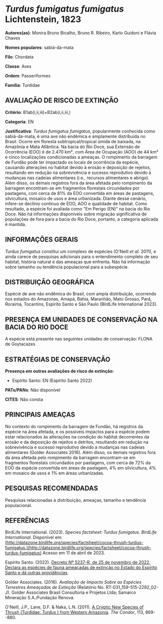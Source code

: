 # *Turdus fumigatus fumigatus* Lichtenstein, 1823

**Autores(as)**: Monira Bruno Bicalho, Bruno R. Ribeiro, Karlo Guidoni e Flávia Chaves

**Nomes populares**: sabiá-da-mata

**Filo**: Chordata

**Classe**: Aves

**Ordem**: Passeriformes

**Família**: Turdidae

## AVALIAÇÃO DE RISCO DE EXTINÇÃO

**Critério**: B1ab(i,ii,iii)+B2ab(i,ii,iii,)

**Categoria**: EN

**Justificativa**: *Turdus fumigatus fumigatus*, popularmente conhecida como sabiá-da-mata, é uma ave não endêmica e amplamente distribuída no Brasil. Ocorre em floresta subtropical/tropical úmida de baixada, na Amazônia e Mata Atlântica. Na bacia do Rio Doce, sua Extensão de Ocorrência (EOO) é de 2.470 km², com Área de Ocupação (AOO) de 44 km² e cinco localizações condicionadas a ameaças. O rompimento da barragem de Fundão pode ter impactado os locais de ocorrência da espécie, causando alterações no habitat devido à erosão e deposição de rejeitos, resultando em redução na sobrevivência e sucesso reprodutivo devido à mudanças nas cadeias alimentares (i.e., recursos alimentares e abrigo).  Além disso, os demais registros fora da área afetada pelo rompimento da barragem encontram-se em fragmentos florestais circundados por pastagens, com cerca de 81% da EOO convertida em áreas de pastagens, silvicultura, mosaico de usos e área urbanizada. Diante
desse cenário, infere-se declínio contínuo de EOO, AOO e qualidade de habitat. Como resultado, a espécie foi avaliada como "Em Perigo (EN)" na bacia do Rio Doce. Não há informações disponíveis sobre migração significativa de populações de fora para a bacia do Rio Doce, portanto, a categoria aplicada é mantida.

## INFORMAÇÕES GERAIS

*Turdus fumigatus* constitui um complexo de espécies (O'Neill *et al.* 2011), e ainda carece de pesquisas adicionais para o entendimento completo de seu habitat, história natural e das ameaças que enfrenta.  Não há informação sobre tamanho ou tendência populacional para a subespécie.

## DISTRIBUIÇÃO GEOGRÁFICA

Espécie de ave não endêmica do Brasil, com ampla distribuição, ocorrendo nos estados do Amazonas, Amapá, Bahia, Maranhão, Mato Grosso, Pará, Roraima, Tocantins, Espírito Santo e São Paulo (BirdLife International 2023).

## PRESENÇA EM UNIDADES DE CONSERVAÇÃO NA BACIA DO RIO DOCE

A espécie está presente nas seguintes unidades de conservação: FLONA de Goytacazes

## ESTRATÉGIAS DE CONSERVAÇÃO

**Presença em outras avaliações de risco de extinção:**

-   Espírito Santo: EN (Espírito Santo 2022)

**PATs/PANs**: Não disponível

**CITES**: Não consta

## PRINCIPAIS AMEAÇAS

No contexto do rompimento da barragem de Fundão, há registros da espécie na área afetada, e os possíveis impactos para a espécie podem estar relacionados às alterações na condição do habitat decorrentes da erosão e da deposição de rejeitos e detritos, resultando em redução na sobrevivência e sucesso reprodutivo devido a mudanças nas cadeias alimentares (Golder Associates 2016). Além disso, os demais registros fora da área afetada pelo rompimento da barragem encontram-se em fragmentos florestais circundados por pastagens, com cerca de 72% da EOO da espécie convertida em áreas de pastagem, 4% em silvicultura, 4% em mosaico de usos e 1% em áreas urbanizadas.

## PESQUISAS RECOMENDADAS

Pesquisas relacionadas à distribuição, ameaças, tamanho e tendência populacional.

## REFERÊNCIAS

BirdLife International. (2023). *Species factsheet: Turdus fumigatus*.  *BirdLife International*. Disponível em: [http://datazone.birdlife.org/species/factsheet/cocoa-thrush-turdus-fumigatus.](http://datazone.birdlife.org/species/factsheet/cocoa-thrush-turdus-fumigatus) Acesso em 11 de abril de 2023.

Espírito Santo. (2022). [Decreto Nº 5237-R, de 25 de novembro de 2022.  Declara as espécies de fauna ameaçadas de extinção no Estado do Espírito Santo e dá outras providências](https://iema.es.gov.br/Media/iema/FAUNA/Decreto%205237-R_2022_25-Nov%20-%20Fauna%20(s-peixes)%20-%20Lista%20de%20Esp%C3%A9cies%20Amea%C3%A7adas%20de%20Extin%C3%A7%C3%A3o.pdf).

Golder Associates. (2016). *Avaliação de Impacto Sobre as Espécies Terrestres Ameaçadas de Extinção* (Relatório No.  RT-031_159-515-2282_02-J). Golder Associates Brasil Consultoria e Projetos Ltda; Samarco Mineração S.A./Fundação Renova.

O'Neill, J.P., Lane, D.F. & Naka, L.N. (2011). [A Cryptic New Species of Thrush (Turdidae: *Turdus* ) from Western Amazonia](https://doi.org/10.1525/cond.2011.100244). *The Condor*, 113, 869--880.

